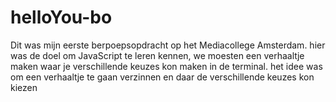 # helloYou-bo

Dit was mijn eerste berpoepsopdracht op het Mediacollege Amsterdam. hier was de doel om JavaScript te leren kennen, we moesten een verhaaltje maken waar je verschillende keuzes kon maken in de terminal. het idee was om een verhaaltje te gaan verzinnen en daar de verschillende keuzes kon kiezen 
